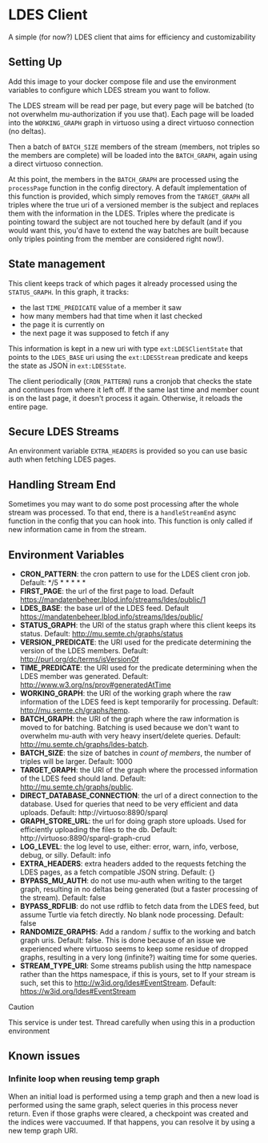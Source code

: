 # LDES Client

A simple (for now?) LDES client that aims for efficiency and customizability

## Setting Up
Add this image to your docker compose file and use the environment variables to configure which LDES stream you want to follow.

The LDES stream will be read per page, but every page will be batched (to not overwhelm mu-authorization if you use that). Each page will be loaded into the `WORKING_GRAPH` graph in virtuoso using a direct virtuoso connection (no deltas).

Then a batch of `BATCH_SIZE` members of the stream (members, not triples so the members are complete) will be loaded into the `BATCH_GRAPH`, again using a direct virtuoso connection.

At this point, the members in the `BATCH_GRAPH` are processed using the `processPage` function in the config directory. A default implementation of this function is provided, which simply removes from the `TARGET_GRAPH` all triples where the true uri of a versioned member is the subject and replaces them with the information in the LDES. Triples where the predicate is pointing toward the subject are not touched here by default (and if you would want this, you'd have to extend the way batches are built because only triples pointing from the member are considered right now!).

## State management
This client keeps track of which pages it already processed using the `STATUS_GRAPH`. In this graph, it tracks:
- the last `TIME_PREDICATE` value of a member it saw
- how many members had that time when it last checked
- the page it is currently on
- the next page it was supposed to fetch if any

This information is kept in a new uri with type `ext:LDESClientState` that points to the `LDES_BASE` uri using the `ext:LDESStream` predicate and keeps the state as JSON in `ext:LDESState`.

The client periodically (`CRON_PATTERN`) runs a cronjob that checks the state and continues from where it left off. If the same last time and member count is on the last page, it doesn't process it again. Otherwise, it reloads the entire page.

## Secure LDES Streams
An environment variable `EXTRA_HEADERS` is provided so you can use basic auth when fetching LDES pages.

## Handling Stream End
Sometimes you may want to do some post processing after the whole stream was processed. To that end, there is a `handleStreamEnd` async function in the config that you can hook into. This function is only called if new information came in from the stream.

## Environment Variables
- **CRON_PATTERN**: the cron pattern to use for the LDES client cron job. Default: */5 * * * * *
- **FIRST_PAGE**: the url of the first page to load. Default https://mandatenbeheer.lblod.info/streams/ldes/public/1
- **LDES_BASE**: the base url of the LDES feed. Default https://mandatenbeheer.lblod.info/streams/ldes/public/
- **STATUS_GRAPH**: the URI of the status graph where this client keeps its status. Default: http://mu.semte.ch/graphs/status
- **VERSION_PREDICATE**: the URI used for the predicate determining the version of the LDES members. Default: http://purl.org/dc/terms/isVersionOf
- **TIME_PREDICATE**: the URI used for the predicate determining when the LDES member was generated. Default: http://www.w3.org/ns/prov#generatedAtTime
- **WORKING_GRAPH**: the URI of the working graph where the raw information of the LDES feed is kept temporarily for processing. Default: http://mu.semte.ch/graphs/temp.
- **BATCH_GRAPH**: the URI of the graph where the raw information is moved to for batching. Batching is used because we don't want to overwhelm mu-auth with very heavy insert/delete queries. Default: http://mu.semte.ch/graphs/ldes-batch.
- **BATCH_SIZE**: the size of batches in *count of members*, the number of triples will be larger. Default: 1000
- **TARGET_GRAPH**: the URI of the graph where the processed information of the LDES feed should land. Default: http://mu.semte.ch/graphs/public.
- **DIRECT_DATABASE_CONNECTION**: the url of a direct connection to the database. Used for queries that need to be very efficient and data uploads. Default: http://virtuoso:8890/sparql
- **GRAPH_STORE_URL**: the url for doing graph store uploads. Used for efficiently uploading the files to the db. Default: http://virtuoso:8890/sparql-graph-crud
- **LOG_LEVEL**: the log level to use, either: error, warn, info, verbose, debug, or silly. Default: info
- **EXTRA_HEADERS**: extra headers added to the requests fetching the LDES pages, as a fetch compatible JSON string. Default: {}
- **BYPASS_MU_AUTH**: do not use mu-auth when writing to the target graph, resulting in no deltas being generated (but a faster processing of the stream). Default: false
- **BYPASS_RDFLIB**: do not use rdflib to fetch data from the LDES feed, but assume Turtle via fetch directly. No blank node processing. Default: false
- **RANDOMIZE_GRAPHS**: Add a random /<uuid> suffix to the working and batch graph uris. Default: false. This is done because of an issue we experienced where virtuoso seems to keep some residue of dropped graphs, resulting in a very long (infinite?) waiting time for some queries.
- **STREAM_TYPE_URI**: Some streams publish using the http namespace rather than the https namespace, if this is yours, set to If your stream is such, set this to http://w3id.org/ldes#EventStream. Default: https://w3id.org/ldes#EventStream

> [!CAUTION]
> This service is under test. Thread carefully when using this in a production environment

## Known issues
### Infinite loop when reusing temp graph
When an initial load is performed using a temp graph and then a new load is performed using the same graph, select queries in this process never return. Even if those graphs were cleared, a checkpoint was created and the indices were vaccuumed. If that happens, you can resolve it by using a new temp graph URI.

